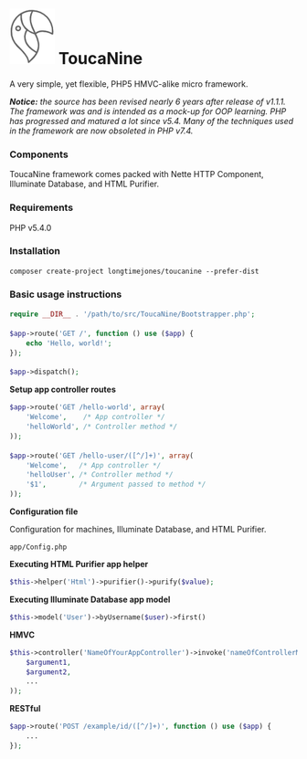 ![ToucaNine](toucanine.png) ToucaNine
=========

A very simple, yet flexible, PHP5 HMVC-alike micro framework.

***Notice:** the source has been revised nearly 6 years after release of v1.1.1. The framework was and is intended as a mock-up for OOP learning. PHP has progressed and matured a lot since v5.4. Many of the techniques used in the framework are now obsoleted in PHP v7.4.*

### Components
ToucaNine framework comes packed with Nette HTTP Component, Illuminate Database, and HTML Purifier.

### Requirements
PHP v5.4.0

### Installation
```
composer create-project longtimejones/toucanine --prefer-dist
```

### Basic usage instructions
```PHP
require __DIR__ . '/path/to/src/ToucaNine/Bootstrapper.php';

$app->route('GET /', function () use ($app) {
    echo 'Hello, world!';
});

$app->dispatch();
```

**Setup app controller routes**

```PHP
$app->route('GET /hello-world', array(
    'Welcome',    /* App controller */
    'helloWorld', /* Controller method */
));

$app->route('GET /hello-user/([^/]+)', array(
    'Welcome',   /* App controller */
    'helloUser', /* Controller method */
    '$1',        /* Argument passed to method */
));
```

**Configuration file**

Configuration for machines, Illuminate Database, and HTML Purifier.

```
app/Config.php
```

**Executing HTML Purifier app helper**

```PHP
$this->helper('Html')->purifier()->purify($value);
```

**Executing Illuminate Database app model**

```PHP
$this->model('User')->byUsername($user)->first()
```

**HMVC**

```PHP
$this->controller('NameOfYourAppController')->invoke('nameOfControllerMethod', array(
    $argument1,
    $argument2,
    ...
));
```

**RESTful**

```PHP
$app->route('POST /example/id/([^/]+)', function () use ($app) {
    ...
});
```